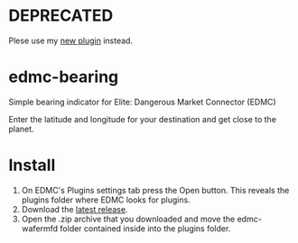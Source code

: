# DEPRECATED
Plese use my [new plugin](https://github.com/WaferMouse/L3-37) instead.

# edmc-bearing
Simple bearing indicator for Elite: Dangerous Market Connector (EDMC)

Enter the latitude and longitude for your destination and get close to the planet.

# Install

1. On EDMC's Plugins settings tab press the Open button. This reveals the plugins folder where EDMC looks for plugins.
2. Download the [latest release](https://github.com/WaferMouse/edmc-bearing/releases).
3. Open the .zip archive that you downloaded and move the edmc-wafermfd folder contained inside into the plugins folder.
